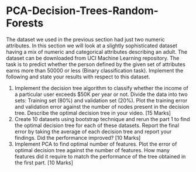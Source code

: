 # PCA-Decision-Trees-Random-Forests

The dataset we used in the previous section had just two numeric attributes. In this section we will look at a slightly sophisticated dataset having a mix of numeric and categorical attributes describing an adult. The dataset can be downloaded from UCI Machine Learning repository. The task is to predict whether the person defined by the given set of attributes earns more than 50000 or less (Binary classification task). Implement the following and state your results with respect to this dataset. 
1. Implement the decision tree algorithm to classify whether the income of a particular user exceeds $50K per year or not. Divide the data into two sets: Training set (80%) and validation set (20%). Plot the training error and validation error against the number of nodes present in the decision tree. Describe the optimal decision tree in your video. [15 Marks]
2. Create 10 datasets using bootstrap technique and rerun the part 1 to find the optimal decision tree for each of these datasets. Report the final error by taking the average of each decision tree and report your findings. Did the performance improved? [10 Marks]
3. Implement PCA to find optimal number of features. Plot the error of optimal decision tree against the number of features. How many features did it require to match the performance of the tree obtained in the first part. [10 Marks]
